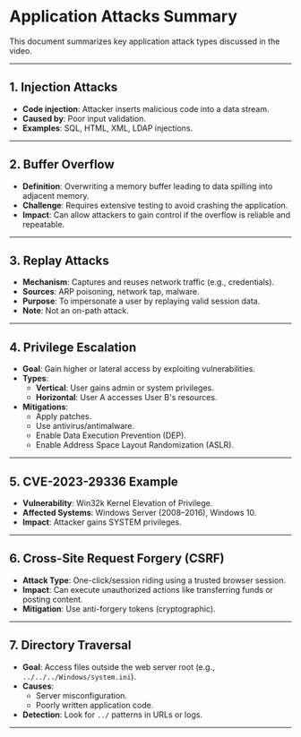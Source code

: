 
# Application Attacks Summary

This document summarizes key application attack types discussed in the video.

---

## 1. Injection Attacks
- **Code injection**: Attacker inserts malicious code into a data stream.
- **Caused by**: Poor input validation.
- **Examples**: SQL, HTML, XML, LDAP injections.

---

## 2. Buffer Overflow
- **Definition**: Overwriting a memory buffer leading to data spilling into adjacent memory.
- **Challenge**: Requires extensive testing to avoid crashing the application.
- **Impact**: Can allow attackers to gain control if the overflow is reliable and repeatable.

---

## 3. Replay Attacks
- **Mechanism**: Captures and reuses network traffic (e.g., credentials).
- **Sources**: ARP poisoning, network tap, malware.
- **Purpose**: To impersonate a user by replaying valid session data.
- **Note**: Not an on-path attack.

---

## 4. Privilege Escalation
- **Goal**: Gain higher or lateral access by exploiting vulnerabilities.
- **Types**:
  - **Vertical**: User gains admin or system privileges.
  - **Horizontal**: User A accesses User B's resources.
- **Mitigations**:
  - Apply patches.
  - Use antivirus/antimalware.
  - Enable Data Execution Prevention (DEP).
  - Enable Address Space Layout Randomization (ASLR).

---

## 5. CVE-2023-29336 Example
- **Vulnerability**: Win32k Kernel Elevation of Privilege.
- **Affected Systems**: Windows Server (2008–2016), Windows 10.
- **Impact**: Attacker gains SYSTEM privileges.

---

## 6. Cross-Site Request Forgery (CSRF)
- **Attack Type**: One-click/session riding using a trusted browser session.
- **Impact**: Can execute unauthorized actions like transferring funds or posting content.
- **Mitigation**: Use anti-forgery tokens (cryptographic).

---

## 7. Directory Traversal
- **Goal**: Access files outside the web server root (e.g., `../../../Windows/system.ini`).
- **Causes**: 
  - Server misconfiguration.
  - Poorly written application code.
- **Detection**: Look for `../` patterns in URLs or logs.

---

